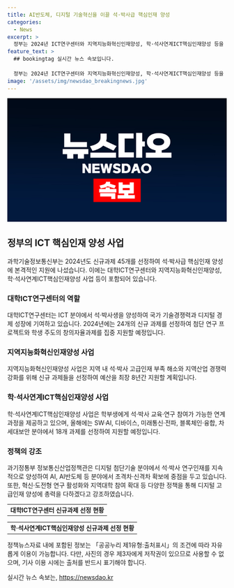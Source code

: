 ```yaml
---
title: AI반도체, 디지털 기술혁신을 이끌 석·박사급 핵심인재 양성
categories:
  - News
excerpt: >
  정부는 2024년 ICT연구센터와 지역지능화혁신인재양성, 학·석사연계ICT핵심인재양성 등을 위한 45개의 신규과제를 선정하고 확대적인 지원에 착수한다. 이에 따라 최고급 석·박사생 40여 명과 20여 명을 양성할 예정이며, AI, AI반도체, 사이버보안, 소프트웨어, 양자 등 24개의 신규 과제를 선정해 첨단 연구 프로젝트와 학생 주도의 창의자율과제를 집중 지원한다. 또한, 실패가능성이 높은 혁신·도전형 프로젝트와 디지털 기술의 확산을 위한 연구를 의무화했고, 지역소재 대학을 위한 맞춤형 지역소형화과제를 신설하여 지역인재 양성과 균형 발전을 적극 지원할 예정이다.
feature_text: >
  ## bookingtag 실시간 뉴스 속보입니다.

  정부는 2024년 ICT연구센터와 지역지능화혁신인재양성, 학·석사연계ICT핵심인재양성 등을 위한 45개의 신규과제를 선정하고 확대적인 지원에 착수한다. 이에 따라 최고급 석·박사생 40여 명과 20여 명을 양성할 예정이며, AI, AI반도체, 사이버보안, 소프트웨어, 양자 등 24개의 신규 과제를 선정해 첨단 연구 프로젝트와 학생 주도의 창의자율과제를 집중 지원한다. 또한, 실패가능성이 높은 혁신·도전형 프로젝트와 디지털 기술의 확산을 위한 연구를 의무화했고, 지역소재 대학을 위한 맞춤형 지역소형화과제를 신설하여 지역인재 양성과 균형 발전을 적극 지원할 예정이다.
image: '/assets/img/newsdao_breakingnews.jpg'
---
```


<p><img src="/assets/img/newsdao_breakingnews.jpg" alt="bookingtag 속보" /></p>

<h2 data-ke-size="size26">정부의 ICT 핵심인재 양성 사업</h2>

<p data-ke-size="size16">과학기술정보통신부는 2024년도 신규과제 45개를 선정하여 석·박사급 핵심인재 양성에 본격적인 지원에 나섰습니다. 이에는 대학ICT연구센터와 지역지능화혁신인재양성, 학·석사연계ICT핵심인재양성 사업 등이 포함되어 있습니다.</p>

<h3>대학ICT연구센터의 역할</h3>

<p data-ke-size="size16">대학ICT연구센터는 ICT 분야에서 석·박사생을 양성하여 국가 기술경쟁력과 디지털 경제 성장에 기여하고 있습니다. 2024년에는 24개의 신규 과제를 선정하여 첨단 연구 프로젝트와 학생 주도의 창의자율과제를 집중 지원할 예정입니다.</p>

<h3>지역지능화혁신인재양성 사업</h3>

<p data-ke-size="size16">지역지능화혁신인재양성 사업은 지역 내 석·박사 고급인재 부족 해소와 지역산업 경쟁력 강화를 위해 신규 과제들을 선정하여 예산을 최장 8년간 지원할 계획입니다.</p>

<h3>학·석사연계ICT핵심인재양성 사업</h3>

<p data-ke-size="size16">학·석사연계ICT핵심인재양성 사업은 학부생에게 석·박사 교육·연구 참여가 가능한 연계과정을 제공하고 있으며, 올해에는 SW·AI, 디바이스, 미래통신·전파, 블록체인·융합, 차세대보안 분야에서 18개 과제를 선정하여 지원할 예정입니다.</p>

<h3>정책의 강조</h3>

<p data-ke-size="size16">과기정통부 정보통신산업정책관은 디지털 첨단기술 분야에서 석·박사 연구인재를 지속적으로 양성하여 AI, AI반도체 등 분야에서 초격차·신격차 확보에 중점을 두고 있습니다. 또한, 혁신·도전형 연구 활성화와 지역대학 참여 확대 등 다양한 정책을 통해 디지털 고급인재 양성에 총력을 다하겠다고 강조하였습니다.</p>

<table>
  <tr>
    <td style="text-align: center; height: 17px;"><b>대학ICT연구센터 신규과제 선정 현황</b></td>
  </tr>
</table>

<table>
  <tr>
    <td style="text-align: center; height: 17px;"><b>학·석사연계ICT핵심인재양성 신규과제 선정 현황</b></td>
  </tr>
</table>


<p data-ke-size="size16">정책뉴스자료 내에 포함된 정보는 「공공누리 제1유형:출처표시」의 조건에 따라 자유롭게 이용이 가능합니다. 다만, 사진의 경우 제3자에게 저작권이 있으므로 사용할 수 없으며, 기사 이용 시에는 출처를 반드시 표기해야 합니다.</p>
실시간 뉴스 속보는, <a href="https://newsdao.kr" rel="dofollow">https://newsdao.kr</a>


